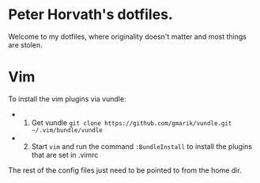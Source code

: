 Peter Horvath's dotfiles.
=========================
Welcome to my dotfiles, where originality doesn't matter and most things are stolen.

Vim
===
To install the vim plugins via vundle:
- 1. Get vundle
    `git clone https://github.com/gmarik/vundle.git ~/.vim/bundle/vundle`
- 2. Start `vim` and run the command `:BundleInstall` to install the plugins that are set in .vimrc
   

The rest of the config files just need to be pointed to from the home dir.
